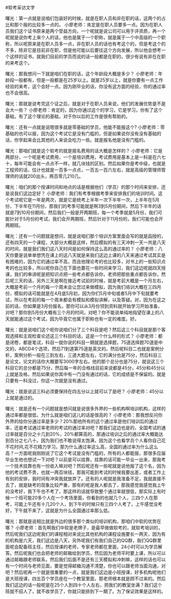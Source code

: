 #软考采访文字 

曙光：第一点就是说咱们包装好的时候，就是在职人员和非在职的话，这两个的占比和那个报的比较多一点的。
小廖老师：肯定是在职人员要多一点。因为在职人员我们这个证书原来是两个受益方向，一个呢就是说公司可以用于评资质，再一个呢就是说你考上来个人的话，他也是属于一个职称，就是属于一个中高级的一个职称，所以呢原来是在职人员多一点，非在职人员的话也有考这个的，但是考这个的不多，除非它是目前非在职，但是他可能以后要往这个方向发展，所以他会想考一个这样的证书，就我们目前的学员而说的话一般都是在职的，很少有说有非在在职的来考这个。

曙光：那我想问一下就是咱们在职的话，这个年龄段大概是多少？
小廖老师：年龄段一般都有，但是一般都是在25岁以上。就是25岁以上，就是你要有一点工作经验的来考，这个会好一点。因为刚毕业的话，你没有这方面的经验，你的通过率也不会很高。

曙光：那就是说考完这个证之后，就是对于在职人员来说，他们的发展优势是不是会大一些？
小廖老师：肯定的，因为你通过这个的学习，它是学习，你有了这个基础，有了这个理论的基础，对于你以后的工作是很有帮助的。

曙光：还有一点就是说嗯很多就是零基础的学员，他能不能报这个?
小廖老师：零基础的也可以报，因为这个考试它是没有门槛的，但是如果说你没有没有基础的话，你学起来会比其他的人来说会吃力一些。就是报名他是没有门槛的。

曙光：那咱们就是这个软考的就是报名费用的话大概是怎样的？
小廖老师：它是两部分，一个呢是考试费用，一个是培训费用，考试费用是基本上是一科是在六七十，每年可能会有一点点不一样，就几块钱的区别。然后如果你是考中级，也就是工程师的话，估计也就是一百多一点点，一百五一百六左右，就是高级的管理师管理师的话就200出头，两百零几210几。

曙光：咱们的那个授课时间和地点的话是根据他们（学员）的那个时间来安排，还是说我们这边定好？
小廖老师：我们有考季根据考季来安排我们的培训时间。这个考试呢它是一年是两次，就是它是统考上半年一次下半年一次，上半年在5月份，下半年在11月份，那我们的考季可能就是啊3到5月份期间，然后下半年的话就是7到10月份期间，然后我们一般是开两期班，每一个考季就是5月份，我们可能针对于5月份的考试，我们会开两期班，然后针对于11月份的，我们可能也会开两期班。

曙光：还有一个问题就是想问，就是说咱们那个培训方案里面会写的就是函授的，还有四天的一个课程，大部分大概是这样，然后模拟的有三天冲刺一天一共是八天的时间，就是我们我们这八天时间是如何保持这么高的通过率的？
小廖老师：八天你要是说单单想凭在课上的这八天就是来我们这边上课的八天来通过考试其实是有困难的，因为它的通过率不高，而且他理论考的也比较多，对书上的一些知识点考的也比较多，所以呢你自己在下面也要花一些时间来学习，我们这边呢就四天授课，我们的串讲呢是把知识点把一些考点都告诉你，老师把那些重点都告诉你，然后呢三天的话，另外三天是啊在接近考试前的时候，就是考前大概是一个月左右，大概是考前一个月的每一个周末会让您过来做模拟，因为我们培训大概在三四月份，模拟的话可能就是在4月底5月初，因为你们5月中旬或者5月中下旬就要考试，所以在考前的每一个周末都会有模拟和模拟讲解，以及答疑。对，因为在这之前的话，你如果是3月份报名，那你可以从3月份领到资料就开始学习开始准备，对吧？那你到5月份大概有三个月的时间，对吧？你不能说单纯地指望在课上的八天就能通过这个考试，因为毕竟它也属于职称也有一定的难度。好。

曙光：就是说咱们这个呃你说咱们分了三个科目是吧？然后这三个科目就是那个客观选择和主观检查论述这三个科目的话，这是一个什么样的形式？
小廖老师：都是闭卷，都是笔试，科目一就你说的科目一期就是选择题，75道选择题70道是中文的，ABCD4个选项，然后71到道第75道是英文的。然后呢科目二也就是案例分析，案例分析一般在三到左右，三道大题左右，它的满分也是75分，然后科目三是论文，论文的话你大概要写3000字左右。他的那个总分也是75分，就说这三个科目它的总分都是75分，然后每一年的合格线目前来说都是45分，45分和45分以上就是及格，然后如果说你其中有一门没有通过的话，它的成绩是不保留的。就是只要有一科没过，你这一次就是没有通过。

曙光：就是说这三科必须要保持在四五分以上就可以了是吧？
小廖老师：45分以上就是通过的。

曙光：就是还有一个问题就是想问就是说很多外界的一些机构啊培训机构，这样的通过率都是很低，为什么就是咱们这儿的话是很高的？
小廖老师：那我想反问你外界的给你分通过率是多少？20%那他所有的这个通过率是他们培训后的通过率，还是考试通过率老师的考试的通过率对吧？那我们这边也是的，全国考试的通过率就是百分之十几到20%，20%都算高的，那通过培训之后的通过率大概能达到百分之七八十。因为我们也不敢说得太饱满，因为这个也看学员个人看你自己花不花时间,花不花精力学习。那为什么通过率这么高，全国的通过率为什么这么高？一方面呢我刚刚说了它这个考试是没有门槛的，所有的人都能报，那很多应届毕业生他也想试一下对吧？以前是可以挂靠，挂靠的话可能一毕业一出来，那我考一个技术挂靠也有一份收入嘛对吧？然后呢还有一些呢就是说他报了这个名，因为他的考试费不贵，也就一两百块钱，那我可能到考试的时候我要出差，或者工作上有别的安排，我时间有冲突我就放弃了。还有的人呢就是我准备不足，我就直接不去了，就是缺考的现象比较严重，那有的呢是我人都去了，那我感觉我感觉我上午的没考好，我下午也不考了，那这样的话就导致整个通过率就很低，那实际上有时候一个班可能20多个人在一个考场里面，你看到的也就几个人，三四个人在那考，可能上午还有十几20个人，到下午的时候只有三四个人考了，上午感觉没考好，下午就不来了，这就是为什么全国通过率那么低。

曙光：那就是说相比就是外边的很多那个类似的培训机构，那咱们中软的优势在哪？
小廖老师：首先啊我们中软是老牌子，是最早做做软考的，就软考培训的，然后呢我们这边呢我们的课程相对来说比其他机构的课程设施要长一两天，因为有的机构是六天，我们这边是八天，另外呢我们有我们自己的QQ群，我们QQ群里面呢会配备班主任，然后授课的老师，专家老师都在里面，24小时可以为学员解答。然后呢我们也会把老师的邮箱给到学员，然后因为老师平时要上课，所以可以通过邮箱跟老师联系，然后我们后面不是还有三天模拟和冲刺嘛，这样的话也可以有一个时间与老师见面，要是觉得邮箱沟通不清楚，你也可以跟老师当面沟通，对吧？然后呢再一个就是很重要的一点，就是我们这边是小班授课，好多机构呢他们是大班授课，四五百个学员座在一个教室里面，那老师根本就是顾不过来的。然后我们这边的话一般呢是在25个人到四十个人左右，把我们的教室坐满？我们这个班就不招人了，就不收学员了，你就只能排到下一期了。为了保证效果是这样的。